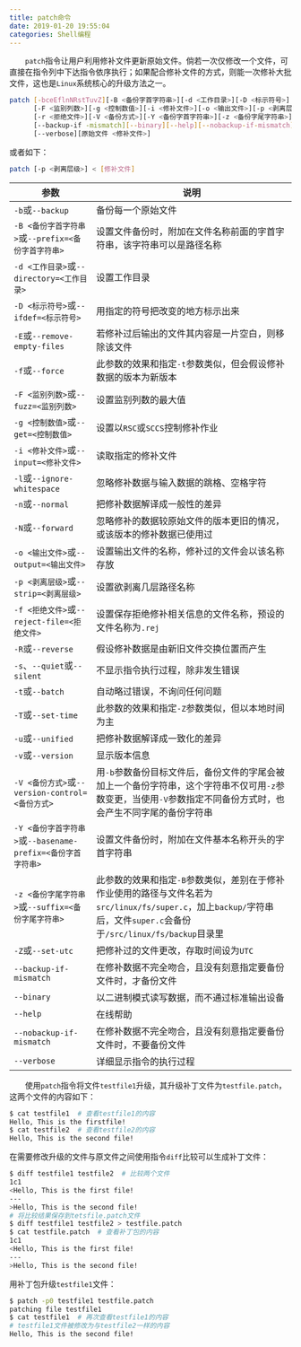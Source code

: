 ```yaml
---
title: patch命令
date: 2019-01-20 19:55:04
categories: Shell编程
---
```

&emsp;&emsp;`patch`指令让用户利用修补文件更新原始文件。倘若一次仅修改一个文件，可直接在指令列中下达指令依序执行；如果配合修补文件的方式，则能一次修补大批文件，这也是`Linux`系统核心的升级方法之一。

``` bash
patch [-bceEflnNRstTuvZ][-B <备份字首字符串>][-d <工作目录>][-D <标示符号>]
      [-F <监别列数>][-g <控制数值>][-i <修补文件>][-o <输出文件>][-p <剥离层级>]
      [-r <拒绝文件>][-V <备份方式>][-Y <备份字首字符串>][-z <备份字尾字符串>]
      [--backup-if -mismatch][--binary][--help][--nobackup-if-mismatch]
      [--verbose][原始文件 <修补文件>]
```

或者如下：

``` bash
patch [-p <剥离层级>] < [修补文件]
```

参数                                                    | 说明
--------------------------------------------------------|-----
`-b`或`--backup`                                        | 备份每一个原始文件
`-B <备份字首字符串>`或`--prefix=<备份字首字符串>`        | 设置文件备份时，附加在文件名称前面的字首字符串，该字符串可以是路径名称
`-d <工作目录>`或`--directory=<工作目录>`                | 设置工作目录
`-D <标示符号>`或`--ifdef=<标示符号>`                    | 用指定的符号把改变的地方标示出来
`-E`或`--remove-empty-files`                            | 若修补过后输出的文件其内容是一片空白，则移除该文件
`-f`或`--force`                                         | 此参数的效果和指定`-t`参数类似，但会假设修补数据的版本为新版本
`-F <监别列数>`或`--fuzz=<监别列数>`                      | 设置监别列数的最大值
`-g <控制数值>`或`--get=<控制数值>`                       | 设置以`RSC`或`SCCS`控制修补作业
`-i <修补文件>`或`--input=<修补文件>`                     | 读取指定的修补文件
`-l`或`--ignore-whitespace`                              | 忽略修补数据与输入数据的跳格、空格字符
`-n`或`--normal`                                         | 把修补数据解译成一般性的差异
`-N`或`--forward`                                        | 忽略修补的数据较原始文件的版本更旧的情况，或该版本的修补数据已使用过
`-o <输出文件>`或`--output=<输出文件>`                    | 设置输出文件的名称，修补过的文件会以该名称存放
`-p <剥离层级>`或`--strip=<剥离层级>`                     | 设置欲剥离几层路径名称
`-f <拒绝文件>`或`--reject-file=<拒绝文件>`               | 设置保存拒绝修补相关信息的文件名称，预设的文件名称为`.rej`
`-R`或`--reverse`                                        | 假设修补数据是由新旧文件交换位置而产生
`-s`、`--quiet`或`--silent`                              | 不显示指令执行过程，除非发生错误
`-t`或`--batch`                                          | 自动略过错误，不询问任何问题
`-T`或`--set-time`                                       | 此参数的效果和指定`-Z`参数类似，但以本地时间为主
`-u`或`--unified`                                        | 把修补数据解译成一致化的差异
`-v`或`--version`                                        | 显示版本信息
`-V <备份方式>`或`--version-control=<备份方式>`            | 用`-b`参数备份目标文件后，备份文件的字尾会被加上一个备份字符串，这个字符串不仅可用`-z`参数变更，当使用`-V`参数指定不同备份方式时，也会产生不同字尾的备份字符串
`-Y <备份字首字符串>`或`--basename-prefix=<备份字首字符串>` | 设置文件备份时，附加在文件基本名称开头的字首字符串
`-z <备份字尾字符串>`或`--suffix=<备份字尾字符串>`          | 此参数的效果和指定`-B`参数类似，差别在于修补作业使用的路径与文件名若为`src/linux/fs/super.c`，加上`backup/`字符串后，文件`super.c`会备份于`/src/linux/fs/backup`目录里
`-Z`或`--set-utc`                                         | 把修补过的文件更改，存取时间设为`UTC`
`--backup-if-mismatch`                                    | 在修补数据不完全吻合，且没有刻意指定要备份文件时，才备份文件
`--binary`                                                | 以二进制模式读写数据，而不通过标准输出设备
`--help`                                                  | 在线帮助
`--nobackup-if-mismatch`                                  | 在修补数据不完全吻合，且没有刻意指定要备份文件时，不要备份文件
`--verbose`                                               | 详细显示指令的执行过程

&emsp;&emsp;使用`patch`指令将文件`testfile1`升级，其升级补丁文件为`testfile.patch`，这两个文件的内容如下：

``` bash
$ cat testfile1  # 查看testfile1的内容
Hello, This is the firstfile!
$ cat testfile2  # 查看testfile2的内容
Hello, This is the second file!
```

在需要修改升级的文件与原文件之间使用指令`diff`比较可以生成补丁文件：

``` bash
$ diff testfile1 testfile2  # 比较两个文件
1c1
<Hello, This is the first file!
---
>Hello, This is the second file!
# 将比较结果保存到tetsfile.patch文件
$ diff testfile1 testfile2 > testfile.patch  
$ cat testfile.patch  # 查看补丁包的内容
1c1
<Hello, This is the first file!
---
>Hello, This is the second file!
```

用补丁包升级`testfile1`文件：

``` bash
$ patch -p0 testfile1 testfile.patch
patching file testfile1
$ cat testfile1  # 再次查看testfile1的内容
# testfile1文件被修改为与testfile2一样的内容
Hello, This is the second file!
```